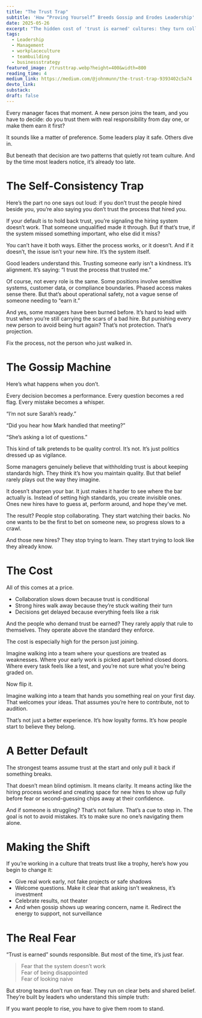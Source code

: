 ```yaml
---
title: "The Trust Trap"
subtitle: 'How “Proving Yourself” Breeds Gossip and Erodes Leadership'
date: 2025-05-26
excerpt: "The hidden cost of 'trust is earned' cultures: they turn colleagues into judges, new hires into performers, and workplaces into gossip mills."
tags:
  - Leadership
  - Management
  - workplaceculture
  - teambuilding
  - businessstrategy
featured_image: /trusttrap.webp?height=400&width=800
reading_time: 4
medium_link: https://medium.com/@johnmunn/the-trust-trap-9393402c5a74
devto_link:
substack:
draft: false
---
```



Every manager faces that moment. A new person joins the team, and you have to decide: do you trust them with real responsibility from day one, or make them earn it first?

It sounds like a matter of preference. Some leaders play it safe. Others dive in.

But beneath that decision are two patterns that quietly rot team culture. And by the time most leaders notice, it’s already too late.

# The Self-Consistency Trap

Here’s the part no one says out loud: if you don’t trust the people hired beside you, you’re also saying you don’t trust the process that hired you.

If your default is to hold back trust, you’re signaling the hiring system doesn’t work. That someone unqualified made it through. But if that’s true, if the system missed something important, who else did it miss?

You can’t have it both ways. Either the process works, or it doesn’t. And if it doesn’t, the issue isn’t your new hire. It’s the system itself.

Good leaders understand this. Trusting someone early isn’t a kindness. It’s alignment. It’s saying: “I trust the process that trusted me.”

Of course, not every role is the same. Some positions involve sensitive systems, customer data, or compliance boundaries. Phased access makes sense there. But that’s about operational safety, not a vague sense of someone needing to “earn it.”

And yes, some managers have been burned before. It’s hard to lead with trust when you’re still carrying the scars of a bad hire. But punishing every new person to avoid being hurt again? That’s not protection. That’s projection.

Fix the process, not the person who just walked in.

# The Gossip Machine

Here’s what happens when you don’t.

Every decision becomes a performance. Every question becomes a red flag. Every mistake becomes a whisper.

“I’m not sure Sarah’s ready.”

“Did you hear how Mark handled that meeting?”

“She’s asking a lot of questions.”

This kind of talk pretends to be quality control. It’s not. It’s just politics dressed up as vigilance.

Some managers genuinely believe that withholding trust is about keeping standards high. They think it’s how you maintain quality. But that belief rarely plays out the way they imagine.

It doesn’t sharpen your bar. It just makes it harder to see where the bar actually is. Instead of setting high standards, you create invisible ones. Ones new hires have to guess at, perform around, and hope they’ve met.

The result? People stop collaborating. They start watching their backs. No one wants to be the first to bet on someone new, so progress slows to a crawl.

And those new hires? They stop trying to learn. They start trying to look like they already know.

# The Cost

All of this comes at a price.

- Collaboration slows down because trust is conditional
- Strong hires walk away because they’re stuck waiting their turn
- Decisions get delayed because everything feels like a risk

And the people who demand trust be earned? They rarely apply that rule to themselves. They operate above the standard they enforce.

The cost is especially high for the person just joining.

Imagine walking into a team where your questions are treated as weaknesses. Where your early work is picked apart behind closed doors. Where every task feels like a test, and you’re not sure what you’re being graded on.

Now flip it.

Imagine walking into a team that hands you something real on your first day. That welcomes your ideas. That assumes you’re here to contribute, not to audition.

That’s not just a better experience. It’s how loyalty forms. It’s how people start to believe they belong.

# A Better Default

The strongest teams assume trust at the start and only pull it back if something breaks.

That doesn’t mean blind optimism. It means clarity. It means acting like the hiring process worked and creating space for new hires to show up fully before fear or second-guessing chips away at their confidence.

And if someone is struggling? That’s not failure. That’s a cue to step in. The goal is not to avoid mistakes. It’s to make sure no one’s navigating them alone.

# Making the Shift

If you’re working in a culture that treats trust like a trophy, here’s how you begin to change it:

- Give real work early, not fake projects or safe shadows
- Welcome questions. Make it clear that asking isn’t weakness, it’s investment
- Celebrate results, not theater
- And when gossip shows up wearing concern, name it. Redirect the energy to support, not surveillance

# The Real Fear

“Trust is earned” sounds responsible. But most of the time, it’s just fear.

> Fear that the system doesn’t work  
> Fear of being disappointed  
> Fear of looking naive

But strong teams don’t run on fear. They run on clear bets and shared belief. They’re built by leaders who understand this simple truth:

If you want people to rise, you have to give them room to stand.